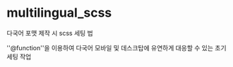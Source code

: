 # multilingual_scss
다국어 포맷 제작 시 scss 세팅 법

''@function''을 이용하여 다국어 모바일 및 데스크탑에 유연하게 대응할 수 있는 초기 세팅 작업